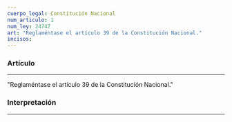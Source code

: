 ```yaml
---
cuerpo_legal: Constitución Nacional
num_articulo: 1
num_ley: 24747
art: "Reglaméntase el artículo 39 de la Constitución Nacional."
incisos: 
---
```

### Artículo
---
"Reglaméntase el artículo 39 de la Constitución Nacional."


### Interpretación
---
